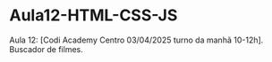 # Aula12-HTML-CSS-JS
Aula 12: [Codi Academy Centro 03/04/2025 turno da manhã 10-12h]. Buscador de filmes.
